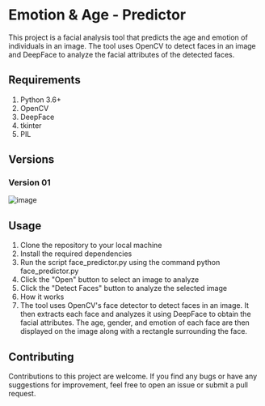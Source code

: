# Emotion & Age - Predictor

This project is a facial analysis tool that predicts the age and emotion of individuals in an image. The tool uses OpenCV to detect faces in an image and DeepFace to analyze the facial attributes of the detected faces.

## Requirements
1. Python 3.6+
2. OpenCV
3. DeepFace
4. tkinter
5. PIL


## Versions

### Version 01

![image](https://user-images.githubusercontent.com/113903549/227732426-778224e9-3eff-4603-b9b0-e03f54058747.png)


## Usage
1.	Clone the repository to your local machine
2.	Install the required dependencies
3.	Run the script face_predictor.py using the command python face_predictor.py
4.	Click the "Open" button to select an image to analyze
5.	Click the "Detect Faces" button to analyze the selected image
6.	How it works
7.	The tool uses OpenCV's face detector to detect faces in an image. It then extracts each face and analyzes it using DeepFace to obtain the facial attributes. The age, gender, and emotion of each face are then displayed on the image along with a rectangle surrounding the face.


## Contributing
Contributions to this project are welcome. If you find any bugs or have any suggestions for improvement, feel free to open an issue or submit a pull request.
